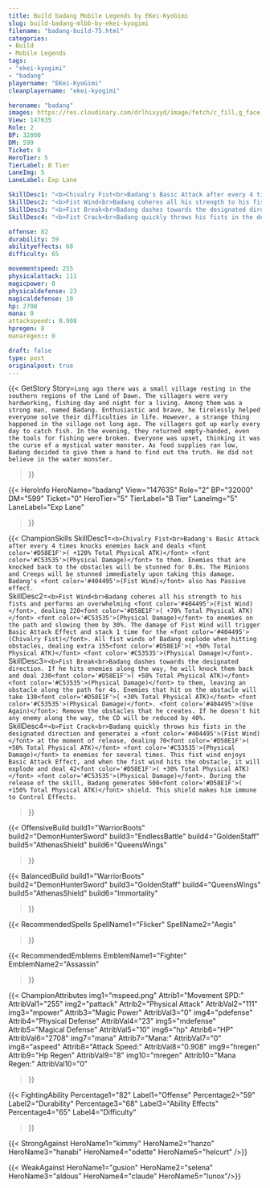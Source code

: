 ```yaml
---
title: Build badang Mobile Legends by EKei-KyoGimi
slug: build-badang-mlbb-by-ekei-kyogimi
filename: "badang-build-75.html"
categories: 
- Build 
- Mobile Legends
tags: 
- "ekei-kyogimi"
- "badang"
playername: "EKei-KyoGimi"
cleanplayername: "ekei-kyogimi"

heroname: "badang"
images: https://res.cloudinary.com/drlhixyyd/image/fetch/c_fill,g_face,f_auto/https://cdn2-build.mobagenie.my.id/p/images/banner/full/badang.jpg
View: 147635 
Role: 2 
BP: 32000
DM: 599 
Ticket: 0 
HeroTier: 5 
TierLabel: B Tier 
LaneImg: 5
LaneLabel: Exp Lane 

SkillDesc1: "<b>Chivalry Fist<br>Badang's Basic Attack after every 4 times knocks enemies back and deals <font color='#D58E1F'>( +120% Total Physical ATK)</font> <font color='#C53535'>(Physical Damage)</font> to them. Enemies that are knocked back to the obstacles will be stunned for 0.8s. The Minions and Creeps will be stunned immediately upon taking this damage. Badang's <font color='#404495'>(Fist Wind)</font> also has Passive effect."   
SkillDesc2: "<b>Fist Wind<br>Badang coheres all his strength to his fists and performs an overwhelming <font color='#404495'>(Fist Wind)</font>, dealing 220<font color='#D58E1F'>( +70% Total Physical ATK)</font> <font color='#C53535'>(Physical Damage)</font> to enemies on the path and slowing them by 30%. The damage of Fist Wind will trigger Basic Attack Effect and stack 1 time for the <font color='#404495'>(Chivalry Fist)</font>. All fist winds of Badang explode when hitting obstacles, dealing extra 155<font color='#D58E1F'>( +50% Total Physical ATK)</font> <font color='#C53535'>(Physical Damage)</font>."   
SkillDesc3: "<b>Fist Break<br>Badang dashes towards the designated direction. If he hits enemies along the way, he will knock them back and deal 230<font color='#D58E1F'>( +50% Total Physical ATK)</font> <font color='#C53535'>(Physical Damage)</font> to them, leaving an obstacle along the path for 4s. Enemies that hit on the obstacle will take 130<font color='#D58E1F'>( +30% Total Physical ATK)</font> <font color='#C53535'>(Physical Damage)</font>. <font color='#404495'>(Use Again)</font>: Remove the obstacles that he creates. If he doesn't hit any enemy along the way, the CD will be reduced by 40%."   
SkillDesc4: "<b>Fist Crack<br>Badang quickly throws his fists in the designated direction and generates a <font color='#404495'>(Fist Wind)</font> at the moment of release, dealing 70<font color='#D58E1F'>( +50% Total Physical ATK)</font> <font color='#C53535'>(Physical Damage)</font> to enemies for several times. This fist wind enjoys Basic Attack Effect, and when the fist wind hits the obstacle, it will explode and deal 42<font color='#D58E1F'>( +30% Total Physical ATK)</font> <font color='#C53535'>(Physical Damage)</font>. During the release of the skill, Badang generates 500<font color='#D58E1F'>( +150% Total Physical ATK)</font> shield. This shield makes him immune to Control Effects."  

offense: 82 
durability: 59 
abilityeffects: 68 
difficulty: 65 

movementspeed: 255
physicalattack: 111
magicpower: 0
physicaldefense: 23
magicaldefense: 10
hp: 2708
mana: 0
attackspeed:: 0.908
hpregen: 8
manaregen:: 0

draft: false
type: post
originalpost: true
---
```



{{< GetStory 
Story=` Long ago there was a small village resting in the southern regions of the Land of Dawn. The villagers were very hardworking, fishing day and night for a living. Among them was a strong man, named Badang. Enthusiastic and brave, he tirelessly helped everyone solve their difficulties in life. However, a strange thing happened in the village not long ago. The villagers got up early every day to catch fish. In the evening, they returned empty-handed, even the tools for fishing were broken. Everyone was upset, thinking it was the curse of a mystical water monster. As food supplies ran low, Badang decided to give them a hand to find out the truth. He did not believe in the water monster. ` 
>}}

{{< HeroInfo 
HeroName="badang" 
View="147635" 
Role="2" 
BP="32000" 
DM="599" 
Ticket="0" 
HeroTier="5" 
TierLabel="B Tier" 
LaneImg="5" 
LaneLabel="Exp Lane" 
>}}
 
{{< ChampionSkills 
SkillDesc1=`<b>Chivalry Fist<br>Badang's Basic Attack after every 4 times knocks enemies back and deals <font color='#D58E1F'>( +120% Total Physical ATK)</font> <font color='#C53535'>(Physical Damage)</font> to them. Enemies that are knocked back to the obstacles will be stunned for 0.8s. The Minions and Creeps will be stunned immediately upon taking this damage. Badang's <font color='#404495'>(Fist Wind)</font> also has Passive effect.`   
SkillDesc2=`<b>Fist Wind<br>Badang coheres all his strength to his fists and performs an overwhelming <font color='#404495'>(Fist Wind)</font>, dealing 220<font color='#D58E1F'>( +70% Total Physical ATK)</font> <font color='#C53535'>(Physical Damage)</font> to enemies on the path and slowing them by 30%. The damage of Fist Wind will trigger Basic Attack Effect and stack 1 time for the <font color='#404495'>(Chivalry Fist)</font>. All fist winds of Badang explode when hitting obstacles, dealing extra 155<font color='#D58E1F'>( +50% Total Physical ATK)</font> <font color='#C53535'>(Physical Damage)</font>.`   
SkillDesc3=`<b>Fist Break<br>Badang dashes towards the designated direction. If he hits enemies along the way, he will knock them back and deal 230<font color='#D58E1F'>( +50% Total Physical ATK)</font> <font color='#C53535'>(Physical Damage)</font> to them, leaving an obstacle along the path for 4s. Enemies that hit on the obstacle will take 130<font color='#D58E1F'>( +30% Total Physical ATK)</font> <font color='#C53535'>(Physical Damage)</font>. <font color='#404495'>(Use Again)</font>: Remove the obstacles that he creates. If he doesn't hit any enemy along the way, the CD will be reduced by 40%.`   
SkillDesc4=`<b>Fist Crack<br>Badang quickly throws his fists in the designated direction and generates a <font color='#404495'>(Fist Wind)</font> at the moment of release, dealing 70<font color='#D58E1F'>( +50% Total Physical ATK)</font> <font color='#C53535'>(Physical Damage)</font> to enemies for several times. This fist wind enjoys Basic Attack Effect, and when the fist wind hits the obstacle, it will explode and deal 42<font color='#D58E1F'>( +30% Total Physical ATK)</font> <font color='#C53535'>(Physical Damage)</font>. During the release of the skill, Badang generates 500<font color='#D58E1F'>( +150% Total Physical ATK)</font> shield. This shield makes him immune to Control Effects.`   
>}}

{{< OffensiveBuild 
build1="WarriorBoots"  
build2="DemonHunterSword" 
build3="EndlessBattle" 
build4="GoldenStaff" 
build5="AthenasShield" 
build6="QueensWings" 
>}} 

{{< BalancedBuild 
build1="WarriorBoots"  
build2="DemonHunterSword" 
build3="GoldenStaff" 
build4="QueensWings" 
build5="AthenasShield" 
build6="Immortality" 
>}}


{{< RecommendedSpells 
SpellName1="Flicker" 
SpellName2="Aegis" 
>}}  

{{< RecommendedEmblems 
EmblemName1="Fighter" 
EmblemName2="Assassin" 
>}}   


{{< ChampionAttributes
img1="mspeed.png" Attrib1="Movement SPD:" AttribVal1="255"
img2="pattack" Attrib2="Physical Attack" AttribVal2="111"
img3="mpower" Attrib3="Magic Power" AttribVal3="0"
img4="pdefense" Attrib4="Physical Defense" AttribVal4="23"
img5="mdefense" Attrib5="Magical Defense" AttribVal5="10"
img6="hp" Attrib6="HP" AttribVal6="2708"
img7="mana" Attrib7="Mana:" AttribVal7="0"
img8="aspeed" Attrib8="Attack Speed:" AttribVal8="0.908"
img9="hregen" Attrib9="Hp Regen" AttribVal9="8"
img10="mregen" Attrib10="Mana Regen:" AttribVal10="0"
>}}


{{< FightingAbility
Percentage1="82" Label1="Offense"
Percentage2="59" Label2="Durability"
Percentage3="68" Label3="Ability Effects"
Percentage4="65" Label4="Difficulty"
 >}}

{{< StrongAgainst 
HeroName1="kimmy"
HeroName2="hanzo"
HeroName3="hanabi"
HeroName4="odette"
HeroName5="helcurt"
/>}}

{{< WeakAgainst
HeroName1="gusion"
HeroName2="selena"
HeroName3="aldous"
HeroName4="claude"
HeroName5="lunox"/>}}
